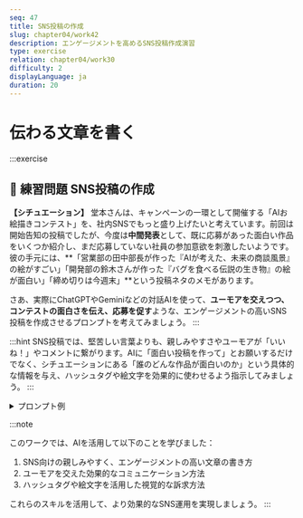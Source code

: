 ```yaml
---
seq: 47
title: SNS投稿の作成
slug: chapter04/work42
description: エンゲージメントを高めるSNS投稿作成演習
type: exercise
relation: chapter04/work30
difficulty: 2
displayLanguage: ja
duration: 20
---
```


# 伝わる文章を書く
:::exercise
## 📝 練習問題 SNS投稿の作成

**【シチュエーション】**
堂本さんは、キャンペーンの一環として開催する「AIお絵描きコンテスト」を、社内SNSでもっと盛り上げたいと考えています。前回は開始告知の投稿でしたが、今度は**中間発表**として、既に応募があった面白い作品をいくつか紹介し、まだ応募していない社員の参加意欲を刺激したいようです。彼の手元には、**「営業部の田中部長が作った『AIが考えた、未来の商談風景』の絵がすごい」「開発部の鈴木さんが作った『バグを食べる伝説の生き物』の絵が面白い」「締め切りは今週末」**という投稿ネタのメモがあります。

さあ、実際にChatGPTやGeminiなどの対話AIを使って、**ユーモアを交えつつ、コンテストの面白さを伝え、応募を促す**ような、エンゲージメントの高いSNS投稿を作成させるプロンプトを考えてみましょう。
:::

:::hint
SNS投稿では、堅苦しい言葉よりも、親しみやすさやユーモアが「いいね！」やコメントに繋がります。AIに「面白い投稿を作って」とお願いするだけでなく、シチュエーションにある「誰のどんな作品が面白いのか」という具体的な情報を与え、ハッシュタグや絵文字を効果的に使わせるよう指示してみましょう。
:::

<details>
<summary>プロンプト例</summary>
```markdown
あなたは、SNSでのエンゲージメント獲得を得意とする、ユーモアのセンスがある広報担当者です。
現在開催中の「AIお絵描きコンテスト」をさらに盛り上げるため、面白い中間発表の投稿を作成してください。

# 投稿に含めるべき情報
- 営業部の田中部長作「AIが考えた、未来の商談風景」がすごいクオリティであること。
- 開発部の鈴木さん作「バグを食べる伝説の生き物」がシュールで面白いこと。
- コンテストの締め切りが今週末であること。

# 要件
- 社員の笑いを誘うような、ユーモアあふれる文章で。
- 「#AIお絵描きコンテスト」というハッシュタグを必ず付ける。
- 絵文字を効果的に使って、楽しげな雰囲気を演出する。
```

### 期待される出力例

```markdown

【速報】AIお絵描きコンテスト、傑作が続々誕生中！🎨

なんと、あの営業部の田中部長が描いた「未来の商談風景」がSF映画並みのクオリティだと話題に…！🤖✨
かと思えば、開発部の鈴木さん作「バグを食べる伝説の生き物」がシュールすぎてお腹痛いwww🐛

みなさん、まだ間に合います！締め切りは今週末！
あなたの作品もぜひ応募してね〜！🎉

#AIお絵描きコンテスト #AIアート #社内イベント #締切間近
```
</details>

:::note

このワークでは、AIを活用して以下のことを学びました：

1. SNS向けの親しみやすく、エンゲージメントの高い文章の書き方
2. ユーモアを交えた効果的なコミュニケーション方法
3. ハッシュタグや絵文字を活用した視覚的な訴求方法

これらのスキルを活用して、より効果的なSNS運用を実現しましょう。
:::
